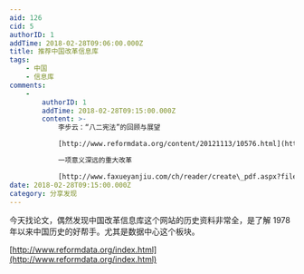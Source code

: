 ```yaml
---
aid: 126
cid: 5
authorID: 1
addTime: 2018-02-28T09:06:00.000Z
title: 推荐中国改革信息库
tags:
    - 中国
    - 信息库
comments:
    -
        authorID: 1
        addTime: 2018-02-28T09:15:00.000Z
        content: >-
            李步云：“八二宪法”的回顾与展望  

            [http://www.reformdata.org/content/20121113/10576.html](http://www.reformdata.org/content/20121113/10576.html)  

            一项意义深远的重大改革  

            [http://www.faxueyanjiu.com/ch/reader/create\_pdf.aspx?file\_no=19820403&year\_id=1982&quarter\_id=4&falg=1](http://www.faxueyanjiu.com/ch/reader/create_pdf.aspx?file_no=19820403&year_id=1982&quarter_id=4&falg=1)
date: 2018-02-28T09:15:00.000Z
category: 分享发现
---
```


今天找论文，偶然发现中国改革信息库这个网站的历史资料非常全，是了解 1978 年以来中国历史的好帮手。尤其是数据中心这个板块。

[http://www.reformdata.org/index.html](http://www.reformdata.org/index.html)
